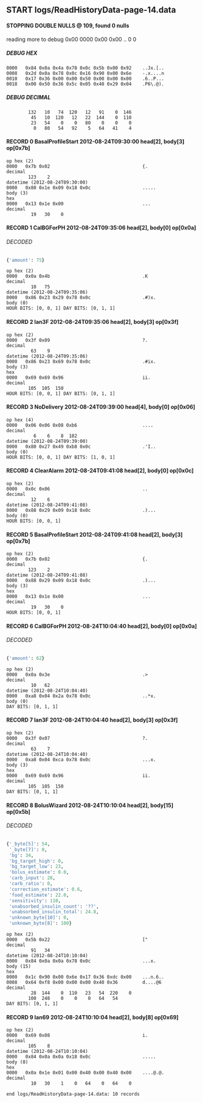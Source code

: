 ## START logs/ReadHistoryData-page-14.data
#### STOPPING DOUBLE NULLS @ 109, found 0 nulls
reading more to debug 0x00
    0000   0x00 0x00                                  ..
              0    0
##### DEBUG HEX
    0000   0x84 0x0a 0x4a 0x78 0x0c 0x5b 0x00 0x92    ..Jx.[..
    0008   0x2d 0x0a 0x78 0x0c 0x16 0x90 0x00 0x6e    -.x....n
    0010   0x17 0x36 0x00 0x00 0x50 0x00 0x00 0x00    .6..P...
    0018   0x00 0x50 0x36 0x5c 0x05 0x40 0x29 0x04    .P6\.@).
##### DEBUG DECIMAL
            132   10   74  120   12   91    0  146
             45   10  120   12   22  144    0  110
             23   54    0    0   80    0    0    0
              0   80   54   92    5   64   41    4
#### RECORD 0 BasalProfileStart 2012-08-24T09:30:00 head[2], body[3] op[0x7b]

    op hex (2)
    0000   0x7b 0x02                                  {.
    decimal
            123    2
    datetime (2012-08-24T09:30:00)
    0000   0x80 0x1e 0x09 0x18 0x0c                   .....
    body (3)
    hex
    0000   0x13 0x1e 0x00                             ...
    decimal
             19   30    0

#### RECORD 1 CalBGForPH 2012-08-24T09:35:06 head[2], body[0] op[0x0a]
###### DECODED
```python
{'amount': 75}
```
    op hex (2)
    0000   0x0a 0x4b                                  .K
    decimal
             10   75
    datetime (2012-08-24T09:35:06)
    0000   0x86 0x23 0x29 0x78 0x0c                   .#)x.
    body (0)
    HOUR BITS: [0, 0, 1] DAY BITS: [0, 1, 1]
#### RECORD 2 Ian3F 2012-08-24T09:35:06 head[2], body[3] op[0x3f]

    op hex (2)
    0000   0x3f 0x09                                  ?.
    decimal
             63    9
    datetime (2012-08-24T09:35:06)
    0000   0x86 0x23 0x69 0x78 0x0c                   .#ix.
    body (3)
    hex
    0000   0x69 0x69 0x96                             ii.
    decimal
            105  105  150
    HOUR BITS: [0, 0, 1] DAY BITS: [0, 1, 1]
#### RECORD 3 NoDelivery 2012-08-24T09:39:00 head[4], body[0] op[0x06]

    op hex (4)
    0000   0x06 0x06 0x08 0xb6                        ....
    decimal
              6    6    8  182
    datetime (2012-08-24T09:39:00)
    0000   0x80 0x27 0x49 0xb8 0x0c                   .'I..
    body (0)
    HOUR BITS: [0, 0, 1] DAY BITS: [1, 0, 1]
#### RECORD 4 ClearAlarm 2012-08-24T09:41:08 head[2], body[0] op[0x0c]

    op hex (2)
    0000   0x0c 0x06                                  ..
    decimal
             12    6
    datetime (2012-08-24T09:41:08)
    0000   0x88 0x29 0x09 0x18 0x0c                   .)...
    body (0)
    HOUR BITS: [0, 0, 1]
#### RECORD 5 BasalProfileStart 2012-08-24T09:41:08 head[2], body[3] op[0x7b]

    op hex (2)
    0000   0x7b 0x02                                  {.
    decimal
            123    2
    datetime (2012-08-24T09:41:08)
    0000   0x88 0x29 0x09 0x18 0x0c                   .)...
    body (3)
    hex
    0000   0x13 0x1e 0x00                             ...
    decimal
             19   30    0
    HOUR BITS: [0, 0, 1]
#### RECORD 6 CalBGForPH 2012-08-24T10:04:40 head[2], body[0] op[0x0a]
###### DECODED
```python
{'amount': 62}
```
    op hex (2)
    0000   0x0a 0x3e                                  .>
    decimal
             10   62
    datetime (2012-08-24T10:04:40)
    0000   0xa8 0x04 0x2a 0x78 0x0c                   ..*x.
    body (0)
    DAY BITS: [0, 1, 1]
#### RECORD 7 Ian3F 2012-08-24T10:04:40 head[2], body[3] op[0x3f]

    op hex (2)
    0000   0x3f 0x07                                  ?.
    decimal
             63    7
    datetime (2012-08-24T10:04:40)
    0000   0xa8 0x04 0xca 0x78 0x0c                   ...x.
    body (3)
    hex
    0000   0x69 0x69 0x96                             ii.
    decimal
            105  105  150
    DAY BITS: [0, 1, 1]
#### RECORD 8 BolusWizard 2012-08-24T10:10:04 head[2], body[15] op[0x5b]
###### DECODED
```python
{'_byte[5]': 54,
 '_byte[7]': 0,
 'bg': 34,
 'bg_target_high': 0,
 'bg_target_low': 23,
 'bolus_estimate': 0.0,
 'carb_input': 28,
 'carb_ratio': 0,
 'correction_estimate': 0.6,
 'food_estimate': 22.0,
 'sensitivity': 110,
 'unabsorbed_insulin_count': '??',
 'unabsorbed_insulin_total': 24.8,
 'unknown_byte[10]': 0,
 'unknown_byte[8]': 100}
```
    op hex (2)
    0000   0x5b 0x22                                  ["
    decimal
             91   34
    datetime (2012-08-24T10:10:04)
    0000   0x84 0x0a 0x0a 0x78 0x0c                   ...x.
    body (15)
    hex
    0000   0x1c 0x90 0x00 0x6e 0x17 0x36 0xdc 0x00    ...n.6..
    0008   0x64 0xf8 0x00 0x00 0x00 0x40 0x36         d....@6
    decimal
             28  144    0  110   23   54  220    0
            100  248    0    0    0   64   54
    DAY BITS: [0, 1, 1]
#### RECORD 9 Ian69 2012-08-24T10:10:04 head[2], body[8] op[0x69]

    op hex (2)
    0000   0x69 0x08                                  i.
    decimal
            105    8
    datetime (2012-08-24T10:10:04)
    0000   0x84 0x0a 0x0a 0x18 0x0c                   .....
    body (8)
    hex
    0000   0x0a 0x1e 0x01 0x00 0x40 0x00 0x40 0x00    ....@.@.
    decimal
             10   30    1    0   64    0   64    0

`end logs/ReadHistoryData-page-14.data: 10 records`
